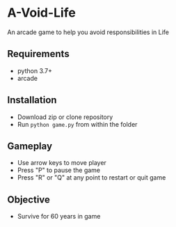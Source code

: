# A-Void-Life
An arcade game to help you avoid responsibilities in Life

## Requirements
- python 3.7+
- arcade

## Installation
- Download zip or clone repository
- Run ```python game.py``` from within the folder

## Gameplay
- Use arrow keys to move player
- Press "P" to pause the game
- Press "R" or "Q" at any point to restart or quit game

## Objective
- Survive for 60 years in game
